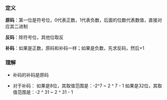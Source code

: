 ### 定义

**原码**：第一位是符号位，0代表正数，1代表负数，后面的位数代表数值，直接对应其二进制

**反码**：除符号位，其他位取反

**补码**：如果是正数，原码和补码一样；如果是负数，先求反码，然后+1

### 理解

* 补码的补码是原码

* 对于补码：
如果是8位，其取值范围是：-2^7 ~ 2 ^ 7 - 1
如果是32位，其取值范围是：-2 ^ 31 ~ 2 ^ 31 - 1